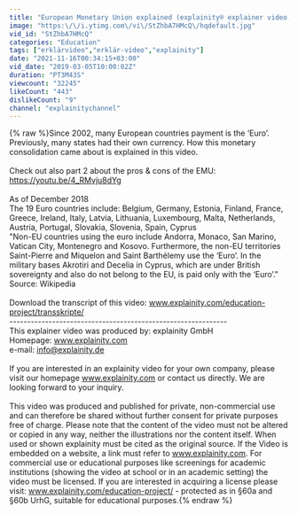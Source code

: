 ```yaml
---
title: "European Monetary Union explained (explainity® explainer video)"
image: "https:\/\/i.ytimg.com\/vi\/StZhbA7HMcQ\/hqdefault.jpg"
vid_id: "StZhbA7HMcQ"
categories: "Education"
tags: ["erklärvideo","erklär-video","explainity"]
date: "2021-11-16T00:34:15+03:00"
vid_date: "2019-03-05T10:00:02Z"
duration: "PT3M43S"
viewcount: "32245"
likeCount: "443"
dislikeCount: "9"
channel: "explainitychannel"
---
```

{% raw %}Since 2002, many European countries payment is the ‘Euro’. Previously, many states had their own currency. How this monetary consolidation came about is explained in this video.<br /><br />Check out also part 2 about the pros &amp; cons of the EMU: <a rel="nofollow" target="blank" href="https://youtu.be/4_RMvju8dYg">https://youtu.be/4_RMvju8dYg</a><br /><br />As of December 2018<br />The 19 Euro countries include: Belgium, Germany, Estonia, Finland, France, Greece, Ireland, Italy, Latvia, Lithuania, Luxembourg, Malta, Netherlands, Austria, Portugal, Slovakia, Slovenia, Spain, Cyprus<br />&quot;Non-EU countries using the euro include Andorra, Monaco, San Marino, Vatican City, Montenegro and Kosovo. Furthermore, the non-EU territories Saint-Pierre and Miquelon and Saint Barthélemy use the ‘Euro’. In the military bases Akrotiri and Decelia in Cyprus, which are under British sovereignty and also do not belong to the EU, is paid only with the ‘Euro’.&quot;*<br />* Source: Wikipedia<br /><br />Download the transcript of this video: www.explainity.com/education-project/transskripte/<br />-------------------------------------------------------------<br />This explainer video was produced by: explainity GmbH<br />Homepage: www.explainity.com<br />e-mail: info@explainity.de<br /><br />If you are interested in an explainity video for your own company, please visit our homepage www.explainity.com or contact us directly. We are looking forward to your inquiry. <br /><br />This video was produced and published for private, non-commercial use and can therefore be shared without further consent for private purposes free of charge. Please note that the content of the video must not be altered or copied in any way, neither the illustrations nor the content itself. When used or shown explainity must be cited as the original source. If the Video is embedded on a website, a link must refer to www.explainity.com. For commercial use or educational purposes like screenings for academic institutions (showing the video at school or in an academic setting) the video must be licensed. If you are interested in acquiring a license please visit: www.explainity.com/education-project/ - protected as in §60a and §60b UrhG, suitable for educational purposes.{% endraw %}
